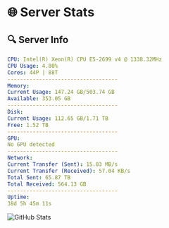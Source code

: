 # 🌐 Server Stats
## 🔍 Server Info
```yaml
CPU: Intel(R) Xeon(R) CPU E5-2699 v4 @ 1338.32MHz
CPU Usage: 4.80%
Cores: 44P | 88T
-----------------------------------
Memory:
Current Usage: 147.24 GB/503.74 GB
Available: 353.05 GB
-----------------------------------
Disk:
Current Usage: 112.65 GB/1.71 TB
Free: 1.52 TB
-----------------------------------
GPU:
No GPU detected
-----------------------------------
Network:
Current Transfer (Sent): 15.03 MB/s
Current Transfer (Received): 57.04 KB/s
Total Sent: 65.87 TB
Total Received: 564.13 GB
-----------------------------------
Uptime:
38d 5h 45m 11s
```
![GitHub Stats](https://img.shields.io/badge/Updated-2025-04-15_03:08:00-blue)